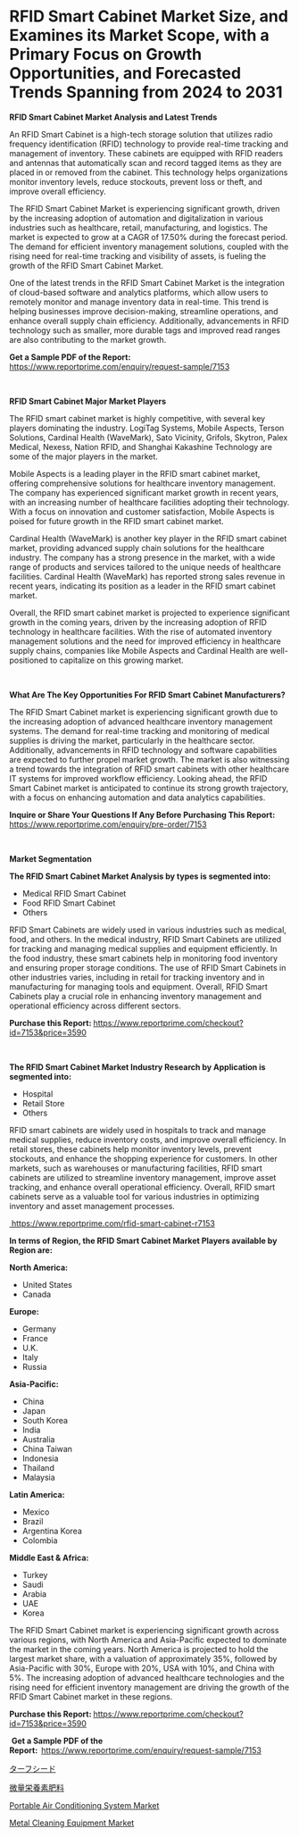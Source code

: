 <p><h1>RFID Smart Cabinet Market Size, and Examines its Market Scope, with a Primary Focus on Growth Opportunities, and Forecasted Trends Spanning from 2024 to 2031</h1></p><p><strong>RFID Smart Cabinet Market Analysis and Latest Trends</strong></p>
<p><p>An RFID Smart Cabinet is a high-tech storage solution that utilizes radio frequency identification (RFID) technology to provide real-time tracking and management of inventory. These cabinets are equipped with RFID readers and antennas that automatically scan and record tagged items as they are placed in or removed from the cabinet. This technology helps organizations monitor inventory levels, reduce stockouts, prevent loss or theft, and improve overall efficiency.</p><p>The RFID Smart Cabinet Market is experiencing significant growth, driven by the increasing adoption of automation and digitalization in various industries such as healthcare, retail, manufacturing, and logistics. The market is expected to grow at a CAGR of 17.50% during the forecast period. The demand for efficient inventory management solutions, coupled with the rising need for real-time tracking and visibility of assets, is fueling the growth of the RFID Smart Cabinet Market.</p><p>One of the latest trends in the RFID Smart Cabinet Market is the integration of cloud-based software and analytics platforms, which allow users to remotely monitor and manage inventory data in real-time. This trend is helping businesses improve decision-making, streamline operations, and enhance overall supply chain efficiency. Additionally, advancements in RFID technology such as smaller, more durable tags and improved read ranges are also contributing to the market growth.</p></p>
<p><strong>Get a Sample PDF of the Report:&nbsp;</strong> <a href="https://www.reportprime.com/enquiry/request-sample/7153">https://www.reportprime.com/enquiry/request-sample/7153</a></p>
<p>&nbsp;</p>
<p><strong>RFID Smart Cabinet Major Market Players</strong></p>
<p><p>The RFID smart cabinet market is highly competitive, with several key players dominating the industry. LogiTag Systems, Mobile Aspects, Terson Solutions, Cardinal Health (WaveMark), Sato Vicinity, Grifols, Skytron, Palex Medical, Nexess, Nation RFID, and Shanghai Kakashine Technology are some of the major players in the market.</p><p>Mobile Aspects is a leading player in the RFID smart cabinet market, offering comprehensive solutions for healthcare inventory management. The company has experienced significant market growth in recent years, with an increasing number of healthcare facilities adopting their technology. With a focus on innovation and customer satisfaction, Mobile Aspects is poised for future growth in the RFID smart cabinet market.</p><p>Cardinal Health (WaveMark) is another key player in the RFID smart cabinet market, providing advanced supply chain solutions for the healthcare industry. The company has a strong presence in the market, with a wide range of products and services tailored to the unique needs of healthcare facilities. Cardinal Health (WaveMark) has reported strong sales revenue in recent years, indicating its position as a leader in the RFID smart cabinet market.</p><p>Overall, the RFID smart cabinet market is projected to experience significant growth in the coming years, driven by the increasing adoption of RFID technology in healthcare facilities. With the rise of automated inventory management solutions and the need for improved efficiency in healthcare supply chains, companies like Mobile Aspects and Cardinal Health are well-positioned to capitalize on this growing market.</p></p>
<p>&nbsp;</p>
<p><strong>What Are The Key Opportunities For RFID Smart Cabinet Manufacturers?</strong></p>
<p><p>The RFID Smart Cabinet market is experiencing significant growth due to the increasing adoption of advanced healthcare inventory management systems. The demand for real-time tracking and monitoring of medical supplies is driving the market, particularly in the healthcare sector. Additionally, advancements in RFID technology and software capabilities are expected to further propel market growth. The market is also witnessing a trend towards the integration of RFID smart cabinets with other healthcare IT systems for improved workflow efficiency. Looking ahead, the RFID Smart Cabinet market is anticipated to continue its strong growth trajectory, with a focus on enhancing automation and data analytics capabilities.</p></p>
<p><strong>Inquire or Share Your Questions If Any Before Purchasing This Report:</strong> <a href="https://www.reportprime.com/enquiry/pre-order/7153">https://www.reportprime.com/enquiry/pre-order/7153</a></p>
<p>&nbsp;</p>
<p><strong>Market Segmentation</strong></p>
<p><strong>The RFID Smart Cabinet Market Analysis by types is segmented into:</strong></p>
<p><ul><li>Medical RFID Smart Cabinet</li><li>Food RFID Smart Cabinet</li><li>Others</li></ul></p>
<p><p>RFID Smart Cabinets are widely used in various industries such as medical, food, and others. In the medical industry, RFID Smart Cabinets are utilized for tracking and managing medical supplies and equipment efficiently. In the food industry, these smart cabinets help in monitoring food inventory and ensuring proper storage conditions. The use of RFID Smart Cabinets in other industries varies, including in retail for tracking inventory and in manufacturing for managing tools and equipment. Overall, RFID Smart Cabinets play a crucial role in enhancing inventory management and operational efficiency across different sectors.</p></p>
<p><strong>Purchase this Report:&nbsp;</strong><a href="https://www.reportprime.com/checkout?id=7153&price=3590">https://www.reportprime.com/checkout?id=7153&price=3590</a></p>
<p>&nbsp;</p>
<p><strong>The RFID Smart Cabinet Market Industry Research by Application is segmented into:</strong></p>
<p><ul><li>Hospital</li><li>Retail Store</li><li>Others</li></ul></p>
<p><p>RFID smart cabinets are widely used in hospitals to track and manage medical supplies, reduce inventory costs, and improve overall efficiency. In retail stores, these cabinets help monitor inventory levels, prevent stockouts, and enhance the shopping experience for customers. In other markets, such as warehouses or manufacturing facilities, RFID smart cabinets are utilized to streamline inventory management, improve asset tracking, and enhance overall operational efficiency. Overall, RFID smart cabinets serve as a valuable tool for various industries in optimizing inventory and asset management processes.</p></p>
<p><a href="https://www.reportprime.com/rfid-smart-cabinet-r7153">&nbsp;https://www.reportprime.com/rfid-smart-cabinet-r7153</a></p>
<p><strong>In terms of Region, the RFID Smart Cabinet Market Players available by Region are:</strong></p>
<p>
    <p> <strong> North America: </strong>
        <ul>
            <li>United States</li>
            <li>Canada</li>
        </ul>
        </p> 
    <p> <strong> Europe: </strong>
        <ul>
            <li>Germany</li>
            <li>France</li>
            <li>U.K.</li>
            <li>Italy</li>
            <li>Russia</li>
        </ul>
        </p> 
    <p> <strong> Asia-Pacific: </strong>
        <ul>
            <li>China</li>
            <li>Japan</li>
            <li>South Korea</li>
            <li>India</li>
            <li>Australia</li>
            <li>China Taiwan</li>
            <li>Indonesia</li>
            <li>Thailand</li>
            <li>Malaysia</li>
        </ul>
        </p> 
    <p> <strong> Latin America: </strong>
        <ul>
            <li>Mexico</li>
            <li>Brazil</li>
            <li>Argentina Korea</li>
            <li>Colombia</li>
        </ul>
        </p> 
    <p> <strong> Middle East & Africa: </strong>
        <ul>
            <li>Turkey</li>
            <li>Saudi</li>
            <li>Arabia</li>
            <li>UAE</li>
            <li>Korea</li>
        </ul>
    </p>
    </p>
<p><p>The RFID Smart Cabinet market is experiencing significant growth across various regions, with North America and Asia-Pacific expected to dominate the market in the coming years. North America is projected to hold the largest market share, with a valuation of approximately 35%, followed by Asia-Pacific with 30%, Europe with 20%, USA with 10%, and China with 5%. The increasing adoption of advanced healthcare technologies and the rising need for efficient inventory management are driving the growth of the RFID Smart Cabinet market in these regions.</p></p>
<p><strong>Purchase this Report: </strong><a href="https://www.reportprime.com/checkout?id=7153&price=3590">https://www.reportprime.com/checkout?id=7153&price=3590</a></p>
<p>&nbsp;<strong>Get a Sample PDF of the Report:&nbsp;&nbsp;</strong><a href="https://www.reportprime.com/enquiry/request-sample/7153">https://www.reportprime.com/enquiry/request-sample/7153</a></p>
<p><strong></strong></p>
<p><p><a href="https://github.com/EstaSprer20231/Market-Research-Report-List-1/blob/main/332313421305.md">ターフシード</a></p><p><a href="https://github.com/vlcostes/Market-Research-Report-List-1/blob/main/444153321304.md">微量栄養素肥料</a></p><p><a href="https://github.com/brentleyjimmiealvaradoz4l1rea/Market-Research-Report-List-2/blob/main/portable-air-conditioning-system-market.md">Portable Air Conditioning System Market</a></p><p><a href="https://github.com/Angelnienowdseej3e45z3p8c/Market-Research-Report-List-2/blob/main/metal-cleaning-equipment-market.md">Metal Cleaning Equipment Market</a></p></p>